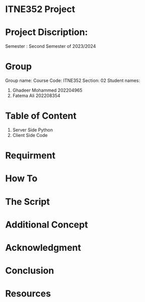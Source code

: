 # ITNE352 Project
# Project Discription:
Semester : Second Semester of 2023/2024
# Group
Group name:
Course Code: ITNE352
Section: 02
Student names: 
1. Ghadeer Mohammed 202204965
2. Fatema Ali 202208354

# Table of Content
1. Server Side Python
2. Client Side Code

# Requirment
# How To
# The Script
# Additional Concept
# Acknowledgment
# Conclusion
# Resources
